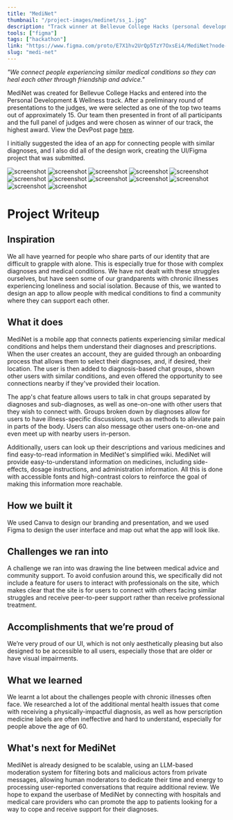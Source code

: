 ```yaml
---
title: "MediNet"
thumbnail: "/project-images/medinet/ss_1.jpg"
description: "Track winner at Bellevue College Hacks (personal development & wellness track). MediNet allows those with medical diagnoses to connect with those that share similar diagnoses and recieve community support and advice."
tools: ["figma"]
tags: ["hackathon"]
link: "https://www.figma.com/proto/E7X1hv2UrQp5TzY7OxsEi4/MediNet?node-id=0-1&t=hwTErTOMShBWdBnj-1"
slug: "medi-net"
---
```


_"We connect people experiencing similar medical conditions so they can heal each other through friendship and advice."_

MediNet was created for Bellevue College Hacks and entered into the Personal Development & Wellness track. After a preliminary round of presentations to the judges, we were selected as one of the top two teams out of approximately 15. Our team then presented in front of all participants and the full panel of judges and were chosen as winner of our track, the highest award. View the DevPost page [here](https://devpost.com/software/medinet-r5shm6).

I initially suggested the idea of an app for connecting people with similar diagnoses, and I also did all of the design work, creating the UI/Figma project that was submitted.

<!-- ![screenshot](/project-images/medinet/ss_1.jpg) -->

![screenshot](/project-images/medinet/ss_2.jpg)
![screenshot](/project-images/medinet/ss_3.jpg)
![screenshot](/project-images/medinet/ss_4.jpg)
![screenshot](/project-images/medinet/ss_5.jpg)
![screenshot](/project-images/medinet/ss_6.jpg)
![screenshot](/project-images/medinet/ss_7.jpg)
![screenshot](/project-images/medinet/ss_8.jpg)
![screenshot](/project-images/medinet/ss_9.jpg)
![screenshot](/project-images/medinet/ss_10.jpg)
![screenshot](/project-images/medinet/ss_11.jpg)
![screenshot](/project-images/medinet/ss_12.jpg)
![screenshot](/project-images/medinet/ss_13.jpg)

# Project Writeup

## Inspiration

We all have yearned for people who share parts of our identity that are difficult to grapple with alone. This is especially true for those with complex diagnoses and medical conditions. We have not dealt with these struggles ourselves, but have seen some of our grandparents with chronic illnesses experiencing loneliness and social isolation. Because of this, we wanted to design an app to allow people with medical conditions to find a community where they can support each other.

## What it does

MediNet is a mobile app that connects patients experiencing similar medical conditions and helps them understand their diagnoses and prescriptions. When the user creates an account, they are guided through an onboarding process that allows them to select their diagnoses, and, if desired, their location. The user is then added to diagnosis-based chat groups, shown other users with similar conditions, and even offered the opportunity to see connections nearby if they've provided their location.

The app's chat feature allows users to talk in chat groups separated by diagnoses and sub-diagnoses, as well as one-on-one with other users that they wish to connect with. Groups broken down by diagnoses allow for users to have illness-specific discussions, such as methods to alleviate pain in parts of the body. Users can also message other users one-on-one and even meet up with nearby users in-person.

Additionally, users can look up their descriptions and various medicines and find easy-to-read information in MediNet's simplified wiki. MediNet will provide easy-to-understand information on medicines, including side-effects, dosage instructions, and administration information. All this is done with accessible fonts and high-contrast colors to reinforce the goal of making this information more reachable.

## How we built it

We used Canva to design our branding and presentation, and we used Figma to design the user interface and map out what the app will look like.

## Challenges we ran into

A challenge we ran into was drawing the line between medical advice and community support. To avoid confusion around this, we specifically did not include a feature for users to interact with professionals on the site, which makes clear that the site is for users to connect with others facing similar struggles and receive peer-to-peer support rather than receive professional treatment.

## Accomplishments that we’re proud of

We’re very proud of our UI, which is not only aesthetically pleasing but also designed to be accessible to all users, especially those that are older or have visual impairments.

## What we learned

We learnt a lot about the challenges people with chronic illnesses often face. We researched a lot of the additional mental health issues that come with receiving a physically-impactful diagnosis, as well as how perscription medicine labels are often ineffective and hard to understand, especially for people above the age of 60.

## What's next for MediNet

MediNet is already designed to be scalable, using an LLM-based moderation system for filtering bots and malicious actors from private messages, allowing human moderators to dedicate their time and energy to processing user-reported conversations that require additional review. We hope to expand the userbase of MediNet by connecting with hospitals and medical care providers who can promote the app to patients looking for a way to cope and receive support for their diagnoses.
